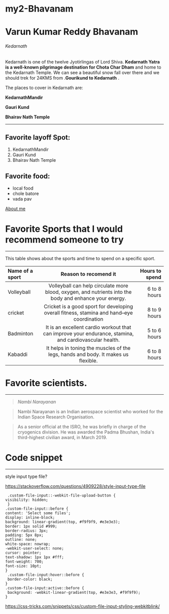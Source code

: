 # my2-Bhavanam

# Varun Kumar Reddy Bhavanam
###### Kedarnath

Kedarnath is one of the twelve Jyotirlingas of Lord Shiva. **Kedarnath Yatra is a well-known pilgrimage destination for Chota Char Dham** and home to the Kedarnath Temple. We can see a beautiful snow fall over there and we should trek for 24KMS from .**Gourikund to Kedarnath** .

The places to cover in Kedarnath are:

**KedarnathMandir**

**Gauri Kund**

**Bhairav Nath Temple**

***

##  Favorite layoff Spot:

 1. KedarnathMandir
 2. Gauri Kund
 3. Bhairav Nath Temple

 ##  Favorite food:

 * local food
 * chole batore
 * vada pav

[About me](MyStats.md)


# Favorite Sports that I would recommend someone to try
---

This table shows about the sports and time to spend on a specific sport.

| Name of a sport    | Reason to recomend it |  Hours to spend     | 
| :---        |    :----:   |          ---: |
| Volleyball   | Volleyball can help circulate more blood, oxygen, and nutrients into the body and enhance your energy.      | 6 to 8 hours  |
| cricket   | Cricket is a good sport for developing overall fitness, stamina and hand–eye coordination        | 8 to 9 hours      |
| Badminton  | It is an excellent cardio workout that can improve your endurance, stamina, and cardiovascular health.        | 5 to 6 hours      |
| Kabaddi   | It helps in toning the muscles of the legs, hands and body.  It makes us flexible.        | 6 to 8 hours      |


# Favorite scientists.
---
>*Nambi Narayanan*

>Nambi Narayanan is an Indian aerospace scientist who worked for the Indian Space Research Organisation. 

>As a senior official at the ISRO, he was briefly in charge of the cryogenics division. He was awarded the Padma Bhushan, India's third-highest civilian award, in March 2019.


# Code snippet
---
style input type file? 

https://stackoverflow.com/questions/4909228/style-input-type-file



     .custom-file-input::-webkit-file-upload-button {
    visibility: hidden;
     }
    .custom-file-input::before {
    content: 'Select some files';
    display: inline-block;
    background: linear-gradient(top, #f9f9f9, #e3e3e3);
    border: 1px solid #999;
    border-radius: 3px;
    padding: 5px 8px;
    outline: none;
    white-space: nowrap;
    -webkit-user-select: none;
    cursor: pointer;
    text-shadow: 1px 1px #fff;
    font-weight: 700;
    font-size: 10pt;
    }
     .custom-file-input:hover::before {
     border-color: black;
    }
    .custom-file-input:active::before {
     background: -webkit-linear-gradient(top, #e3e3e3, #f9f9f9);
    }


https://css-tricks.com/snippets/css/custom-file-input-styling-webkitblink/
